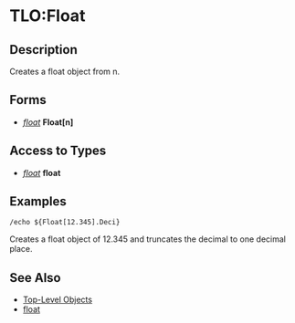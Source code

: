 # TLO:Float

## Description

Creates a float object from n.

## Forms

* [_float_](../data-types/datatype-float.md) **Float[**n**]**

## Access to Types

* [_float_](../data-types/datatype-float.md) **float**

## Examples

`/echo ${Float[12.345].Deci}`

Creates a float object of 12.345 and truncates the decimal to one decimal place.

## See Also

* [Top-Level Objects](./)
* [float](../data-types/datatype-float.md)


